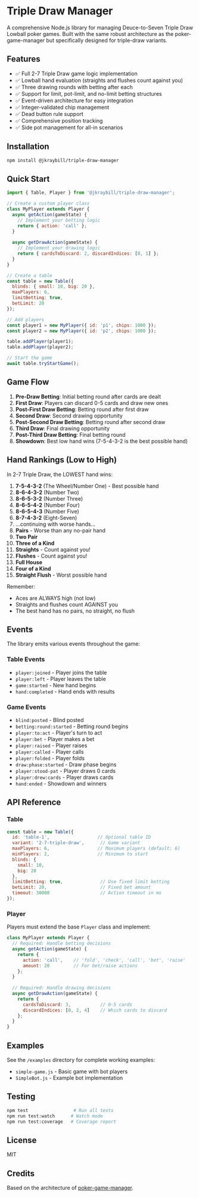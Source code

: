 # Triple Draw Manager

A comprehensive Node.js library for managing Deuce-to-Seven Triple Draw Lowball poker games. Built with the same robust architecture as the poker-game-manager but specifically designed for triple-draw variants.

## Features

- ✅ Full 2-7 Triple Draw game logic implementation
- ✅ Lowball hand evaluation (straights and flushes count against you)
- ✅ Three drawing rounds with betting after each
- ✅ Support for limit, pot-limit, and no-limit betting structures
- ✅ Event-driven architecture for easy integration
- ✅ Integer-validated chip management
- ✅ Dead button rule support
- ✅ Comprehensive position tracking
- ✅ Side pot management for all-in scenarios

## Installation

```bash
npm install @jkraybill/triple-draw-manager
```

## Quick Start

```javascript
import { Table, Player } from '@jkraybill/triple-draw-manager';

// Create a custom player class
class MyPlayer extends Player {
  async getAction(gameState) {
    // Implement your betting logic
    return { action: 'call' };
  }
  
  async getDrawAction(gameState) {
    // Implement your drawing logic
    return { cardsToDiscard: 2, discardIndices: [0, 1] };
  }
}

// Create a table
const table = new Table({
  blinds: { small: 10, big: 20 },
  maxPlayers: 6,
  limitBetting: true,
  betLimit: 20
});

// Add players
const player1 = new MyPlayer({ id: 'p1', chips: 1000 });
const player2 = new MyPlayer({ id: 'p2', chips: 1000 });

table.addPlayer(player1);
table.addPlayer(player2);

// Start the game
await table.tryStartGame();
```

## Game Flow

1. **Pre-Draw Betting**: Initial betting round after cards are dealt
2. **First Draw**: Players can discard 0-5 cards and draw new ones
3. **Post-First Draw Betting**: Betting round after first draw
4. **Second Draw**: Second drawing opportunity
5. **Post-Second Draw Betting**: Betting round after second draw
6. **Third Draw**: Final drawing opportunity
7. **Post-Third Draw Betting**: Final betting round
8. **Showdown**: Best low hand wins (7-5-4-3-2 is the best possible hand)

## Hand Rankings (Low to High)

In 2-7 Triple Draw, the LOWEST hand wins:

1. **7-5-4-3-2** (The Wheel/Number One) - Best possible hand
2. **8-6-4-3-2** (Number Two)
3. **8-6-5-3-2** (Number Three)
4. **8-6-5-4-2** (Number Four)
5. **8-6-5-4-3** (Number Five)
6. **8-7-4-3-2** (Eight-Seven)
7. ...continuing with worse hands...
8. **Pairs** - Worse than any no-pair hand
9. **Two Pair**
10. **Three of a Kind**
11. **Straights** - Count against you!
12. **Flushes** - Count against you!
13. **Full House**
14. **Four of a Kind**
15. **Straight Flush** - Worst possible hand

Remember:
- Aces are ALWAYS high (not low)
- Straights and flushes count AGAINST you
- The best hand has no pairs, no straight, no flush

## Events

The library emits various events throughout the game:

### Table Events
- `player:joined` - Player joins the table
- `player:left` - Player leaves the table
- `game:started` - New hand begins
- `hand:completed` - Hand ends with results

### Game Events  
- `blind:posted` - Blind posted
- `betting:round:started` - Betting round begins
- `player:to:act` - Player's turn to act
- `player:bet` - Player makes a bet
- `player:raised` - Player raises
- `player:called` - Player calls
- `player:folded` - Player folds
- `draw:phase:started` - Draw phase begins
- `player:stood-pat` - Player draws 0 cards
- `player:drew:cards` - Player draws cards
- `hand:ended` - Showdown and winners

## API Reference

### Table

```javascript
const table = new Table({
  id: 'table-1',                  // Optional table ID
  variant: '2-7-triple-draw',      // Game variant
  maxPlayers: 6,                  // Maximum players (default: 6)
  minPlayers: 2,                  // Minimum to start
  blinds: {
    small: 10,
    big: 20
  },
  limitBetting: true,              // Use fixed limit betting
  betLimit: 20,                    // Fixed bet amount
  timeout: 30000                   // Action timeout in ms
});
```

### Player

Players must extend the base `Player` class and implement:

```javascript
class MyPlayer extends Player {
  // Required: Handle betting decisions
  async getAction(gameState) {
    return {
      action: 'call',    // 'fold', 'check', 'call', 'bet', 'raise'
      amount: 20         // For bet/raise actions
    };
  }
  
  // Required: Handle drawing decisions
  async getDrawAction(gameState) {
    return {
      cardsToDiscard: 3,           // 0-5 cards
      discardIndices: [0, 2, 4]    // Which cards to discard
    };
  }
}
```

## Examples

See the `/examples` directory for complete working examples:
- `simple-game.js` - Basic game with bot players
- `SimpleBot.js` - Example bot implementation

## Testing

```bash
npm test                 # Run all tests
npm run test:watch      # Watch mode
npm run test:coverage   # Coverage report
```

## License

MIT

## Credits

Based on the architecture of [poker-game-manager](https://github.com/jkraybill/poker-game-manager).

